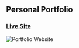 ## Personal Portfolio

### [Live Site](https://portfolio-ashwani2.vercel.app/)

![Portfolio Website](https://i.ibb.co/xhKL7Yc/thumbnail.png)
